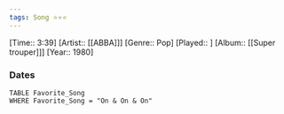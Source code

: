 ```yaml
---
tags: Song ⭐⭐⭐ 
---
```

[Time:: 3:39]
[Artist:: [[ABBA]]]
[Genre:: Pop]
[Played:: ]
[Album:: [[Super trouper]]]
[Year:: 1980]
### Dates
````dataview
TABLE Favorite_Song
WHERE Favorite_Song = "On & On & On"
````